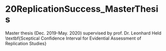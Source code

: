 # 20ReplicationSuccess_MasterThesis
Master thesis (Dec. 2019-May. 2020) supervised by prof. Dr. Leonhard Held
\textbf{Sceptical Confidence Interval for Evidential Assessment of Replication Studies}
